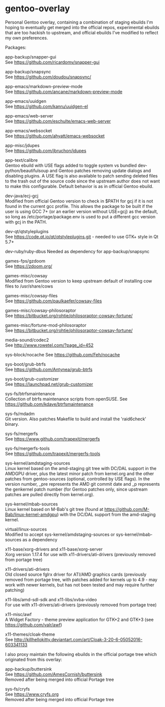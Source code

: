 # gentoo-overlay
Personal Gentoo overlay, containing a combination of staging ebuilds I'm hoping
to eventually get merged into the official repos, experimental ebuilds that are
too hackish to upstream, and official ebuilds I've modified to reflect my own
preferences.

Packages:

app-backup/snapper-gui  
See https://github.com/ricardomv/snapper-gui

app-backup/snapsync  
See https://github.com/doudou/snapsync/

app-emacs/markdown-preview-mode  
See https://github.com/ancane/markdown-preview-mode

app-emacs/uuidgen  
See https://github.com/kanru/uuidgen-el

app-emacs/web-server  
See https://github.com/eschulte/emacs-web-server

app-emacs/websocket  
See https://github.com/ahyatt/emacs-websocket

app-misc/jdupes  
See https://github.com/jbruchon/jdupes

app-text/calibre  
Gentoo ebuild with USE flags added to toggle system vs bundled
dev-python/beautifulsoup and Gentoo patches removing update dialogs and
disabling plugins. A USE flag is also available to patch sending deleted
files to the trash out of the source code since the upstream author does
not want to make this configurable. Default behavior is as in official
Gentoo ebuild.

dev-java/ecj-gcj  
Modified from official Gentoo version to check in $PATH for gcj if it is not
found in the current gcc profile. This allows the package to be built if the
user is using GCC 7+ (or an earlier version without USE=gcj) as the default, so
long as /etc/portage/package.env is used to put a different gcc version with gcj
in the PATH.

dev-qt/qtstyleplugins  
See https://code.qt.io/qt/qtstyleplugins.git - needed to use GTK+ style in Qt 
5.7+

dev-ruby/ruby-dbus
Needed as dependency for app-backup/snapsync

games-fps/gzdoom  
See https://zdoom.org/

games-misc/cowsay  
Modified from Gentoo version to keep upstream default of installing cow files to
/usr/share/cows

games-misc/cowsay-files  
See https://github.com/paulkaefer/cowsay-files

games-misc/cowsay-philosoraptor  
See https://bitbucket.org/rohtie/philosoraptor-cowsay-fortune/

games-misc/fortune-mod-philosoraptor  
See https://bitbucket.org/rohtie/philosoraptor-cowsay-fortune/

media-sound/codec2  
See http://www.rowetel.com/?page_id=452

sys-block/nocache
See https://github.com/Feh/nocache

sys-boot/grub-btrfs  
See https://github.com/Antynea/grub-btrfs

sys-boot/grub-customizer  
See https://launchpad.net/grub-customizer

sys-fs/btrfsmaintenance  
Collection of btrfs maintenance scripts from openSUSE. See
https://github.com/kdave/btrfsmaintenance

sys-fs/mdadm  
Git version. Also patches Makefile to build and install the 'raid6check' binary.

sys-fs/mergerfs  
See https://www.github.com/trapexit/mergerfs

sys-fs/mergerfs-tools  
See https://github.com/trapexit/mergerfs-tools

sys-kernel/amdstaging-sources  
Linux kernel based on the amd-staging git tree with DC/DAL support in the
AMDGPU driver, plus the latest minor patch from kernel.org and the
other patches from gentoo-sources (optional, controlled by USE flags).
In the version number, _pre represents the AMD git commit date and _p
represents the genkernel patch number (for Gentoo patches only, since
upstream patches are pulled directly from kernel.org).

sys-kernel/mbab-sources  
Linux kernel based on M-Bab's git tree (found at
https://github.com/M-Bab/linux-kernel-amdgpu) with the DC/DAL support from
the amd-staging kernel.

virtual/linux-sources  
Modified to accept sys-kernel/amdstaging-sources or sys-kernel/mbab-sources
as a dependency

x11-base/xorg-drivers and x11-base/xorg-server  
Xorg version 1.17.4 for use with x11-drivers/ati-drivers (previously removed
from portage tree)

x11-drivers/ati-drivers  
Old closed source fglrx driver for ATI/AMD graphics cards (previously removed
from portage tree, with patches added for kernels up to 4.9 - may work with
newer kernels, but has not been tested and may require further patching)

x11-libs/amd-sdl-sdk and x11-libs/xvba-video  
For use with x11-drivers/ati-drivers (previously removed from portage tree)

x11-misc/awf  
A Widget Factory - theme preview application for GTK+2 and GTK+3
(see https://github.com/valr/awf)

x11-themes/cloak-theme  
See http://killhellokitty.deviantart.com/art/Cloak-3-20-6-05052016-603341133

I also proxy maintain the following ebuilds in the official portage tree which
originated from this overlay:

app-backup/buttersink  
See https://github.com/AmesCornish/buttersink  
Removed after being merged into official Portage tree

sys-fs/cryfs  
See https://www.cryfs.org  
Removed after being merged into official Portage tree
